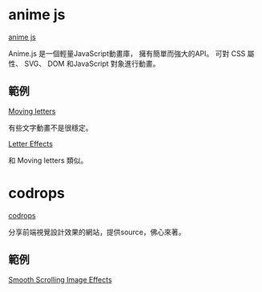 # anime js
[anime js](https://www.animejs.cn/)

Anime.js 是一個輕量JavaScript動畫庫， 擁有簡單而強大的API。 可對 CSS 屬性、 SVG、 DOM 和JavaScript 對象進行動畫。

## 範例

[Moving letters](https://tobiasahlin.com/moving-letters/)

有些文字動畫不是很穩定。

[Letter Effects](https://tympanus.net/Development/LetterEffects/)

和 Moving letters 類似。



# codrops
[codrops](https://tympanus.net/codrops/)

分享前端視覺設計效果的網站，提供source，佛心來著。

## 範例

[Smooth Scrolling Image Effects](https://tympanus.net/Development/SmoothScrollingImageEffects/)
